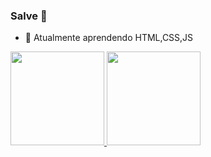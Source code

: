 ### Salve 👋
- 🌱 Atualmente aprendendo HTML,CSS,JS

<div>
  <a href="https://github.com/ian-2info3">
  <img height="150em" src="https://github-readme-stats.vercel.app/api?username=ian-2info3&show_icons=false&theme=synthwave&include_all_commits=true&count_private=true"/>
  <img height="150em" src="https://github-readme-stats.vercel.app/api/top-langs/?username=ian-2info3&layout=compact&langs_count=7&theme=synthwave"/>
</div>

